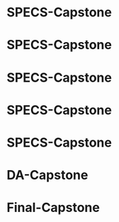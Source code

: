 # SPECS-Capstone
# SPECS-Capstone
# SPECS-Capstone
# SPECS-Capstone
# SPECS-Capstone
# DA-Capstone
# Final-Capstone
